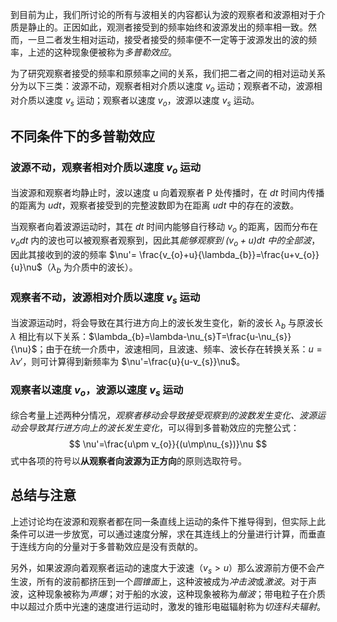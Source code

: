 到目前为止，我们所讨论的所有与波相关的内容都认为波的观察者和波源相对于介质是静止的。正因如此，观测者接受到的频率始终和波源发出的频率相一致。然而，一旦二者发生相对运动，接受者接受的频率便不一定等于波源发出的波的频率，上述的这种现象便被称为*多普勒效应*。

为了研究观察者接受的频率和原频率之间的关系，我们把二者之间的相对运动关系分为以下三类：波源不动，观察者相对介质以速度 $v_{o}$ 运动；观察者不动，波源相对介质以速度 $v_{s}$ 运动；观察者以速度 $v_{o}$，波源以速度 $v_{s}$ 运动。

## 不同条件下的多普勒效应

### 波源不动，观察者相对介质以速度 $v_{o}$ 运动

当波源和观察者均静止时，波以速度 u 向着观察者 P 处传播时，在 $dt$ 时间内传播的距离为 $udt$，观察者接受到的完整波数即为在距离 $udt$ 中的存在的波数。

当观察者向着波源运动时，其在 $dt$ 时间内能够自行移动 $v_{o}$ 的距离，因而分布在 $v_{o}dt$ 内的波也可以被观察者观察到，因此其*能够观察到 $(v_{o}+u)dt$ 中的全部波*，因此其接收到的波的频率 $\nu'= \frac{v_{o}+u}{\lambda_{b}}=\frac{u+v_{o}}{u}\nu$（$\lambda_{b}$ 为介质中的波长）。

### 观察者不动，波源相对介质以速度 $v_{s}$ 运动

当波源运动时，将会导致在其行进方向上的波长发生变化，新的波长 $\lambda_{b}$ 与原波长 $\lambda$ 相比有以下关系：$\lambda_{b}=\lambda-\nu_{s}T=\frac{u-\nu_{s}}{\nu}$；由于在统一介质中，波速相同，且波速、频率、波长存在转换关系：$u=\lambda \nu'$，则可计算得到新频率为 $\nu'=\frac{u}{u-v_{s}}\nu$。

### 观察者以速度 $v_{o}$，波源以速度 $v_{s}$ 运动

综合考量上述两种分情况，*观察者移动会导致接受观察到的波数发生变化、波源运动会导致其行进方向上的波长发生变化*，可以得到多普勒效应的完整公式：
$$
\nu'=\frac{u\pm v_{o}}{(u\mp\nu_{s})}\nu
$$
式中各项的符号以**从观察者向波源为正方向**的原则选取符号。

## 总结与注意

上述讨论均在波源和观察者都在同一条直线上运动的条件下推导得到，但实际上此条件可以进一步放宽，可以通过速度分解，求在其连线上的分量进行计算，而垂直于连线方向的分量对于多普勒效应是没有贡献的。

另外，如果波源向着观察者运动的速度大于波速（$v_{s}>u$）那么波源前方便不会产生波，所有的波前都挤压到一个*圆锥面*上，这种波被成为*冲击波*或*激波*。对于声波，这种现象被称为*声爆*；对于船的水波，这种现象被称为*艏波*；带电粒子在介质中以超过介质中光速的速度进行运动时，激发的锥形电磁辐射称为*切连科夫辐射*。
